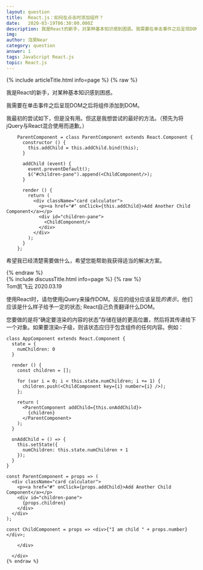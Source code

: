 ```yaml
---
layout: question
title:  React.js：如何在点击时添加组件？
date:   2020-03-19T06:30:00.000Z
description: 我是React的新手，对某种基本知识感到困惑。我需要在单击事件之后呈现DOM之后将组件添加到DOM。我最初的尝试如下，但是没有用。但这是我想尝试的...
img: 
author: 泡芙Near
category: question
answer: 1
tags: JavaScript React.js
topic: React.js
---
```

<div class="article-root">
  <div class="article">
    {% include articleTitle.html info=page %}
    {% raw %}
    <div class="article-content"><p><font style="vertical-align: inherit;"><font style="vertical-align: inherit;">我是React的新手，对某种基本知识感到困惑。</font></font></p>

<p><font style="vertical-align: inherit;"><font style="vertical-align: inherit;">我需要在单击事件之后呈现DOM之后将组件添加到DOM。</font></font></p>

<p><font style="vertical-align: inherit;"><font style="vertical-align: inherit;">我最初的尝试如下，但是没有用。</font><font style="vertical-align: inherit;">但这是我想尝试的最好的方法。</font><font style="vertical-align: inherit;">（预先为将jQuery与React混合使用而道歉。）</font></font></p>

<pre><code>    ParentComponent = class ParentComponent extends React.Component {<font></font>
      constructor () {<font></font>
        this.addChild = this.addChild.bind(this);<font></font>
      }<font></font>
<font></font>
      addChild (event) {<font></font>
        event.preventDefault();<font></font>
        $("#children-pane").append(&lt;ChildComponent/&gt;);<font></font>
      }<font></font>
<font></font>
      render () {<font></font>
        return (<font></font>
          &lt;div className="card calculator"&gt;<font></font>
            &lt;p&gt;&lt;a href="#" onClick={this.addChild}&gt;Add Another Child Component&lt;/a&gt;&lt;/p&gt;<font></font>
            &lt;div id="children-pane"&gt;<font></font>
              &lt;ChildComponent/&gt;<font></font>
            &lt;/div&gt;<font></font>
          &lt;/div&gt;<font></font>
        );<font></font>
      }<font></font>
    };<font></font>
</code></pre>

<p><font style="vertical-align: inherit;"><font style="vertical-align: inherit;">希望我已经清楚需要做什么，希望您能帮助我获得适当的解决方案。</font></font></p></div>
    {% endraw %}
  </div>

  <div class="discuss-wrapper">
    {% include discussTitle.html info=page %}
    {% raw %}
    <div class="discuss-item">
        <div class="discuss-parent">
          <div class="discuss-meta">
            <span class="discuss-user">Tom凯飞云</span>
            <span class="discuss-time">2020.03.19</span>
          </div>
          <div class="discuss-comment"><p><font style="vertical-align: inherit;"><font style="vertical-align: inherit;">使用React时，请勿使用jQuery来操作DOM。</font><font style="vertical-align: inherit;">反应的组分应该呈现</font></font><em><font style="vertical-align: inherit;"><font style="vertical-align: inherit;">的表示</font></font></em><font style="vertical-align: inherit;"><font style="vertical-align: inherit;">，他们应该是什么样子给予一定的状态; </font><font style="vertical-align: inherit;">React自己负责翻译什么DOM。</font></font></p>

<p><font style="vertical-align: inherit;"><font style="vertical-align: inherit;">您要做的是将“确定要渲染的内容的状态”存储在链的更高位置，然后将其传递给下一个对象。</font><font style="vertical-align: inherit;">如果要渲染</font></font><code>n</code><font style="vertical-align: inherit;"><font style="vertical-align: inherit;">子级，则该状态应归于包含组件的任何内容。</font><font style="vertical-align: inherit;">例如：</font></font></p>

<pre><code>class AppComponent extends React.Component {<font></font>
  state = {<font></font>
    numChildren: 0<font></font>
  }<font></font>
<font></font>
  render () {<font></font>
    const children = [];<font></font>
<font></font>
    for (var i = 0; i &lt; this.state.numChildren; i += 1) {<font></font>
      children.push(&lt;ChildComponent key={i} number={i} /&gt;);<font></font>
    };<font></font>
<font></font>
    return (<font></font>
      &lt;ParentComponent addChild={this.onAddChild}&gt;<font></font>
        {children}<font></font>
      &lt;/ParentComponent&gt;<font></font>
    );<font></font>
  }<font></font>
<font></font>
  onAddChild = () =&gt; {<font></font>
    this.setState({<font></font>
      numChildren: this.state.numChildren + 1<font></font>
    });<font></font>
  }<font></font>
}<font></font>
<font></font>
const ParentComponent = props =&gt; (<font></font>
  &lt;div className="card calculator"&gt;<font></font>
    &lt;p&gt;&lt;a href="#" onClick={props.addChild}&gt;Add Another Child Component&lt;/a&gt;&lt;/p&gt;<font></font>
    &lt;div id="children-pane"&gt;<font></font>
      {props.children}<font></font>
    &lt;/div&gt;<font></font>
  &lt;/div&gt;<font></font>
);<font></font>
<font></font>
const ChildComponent = props =&gt; &lt;div&gt;{"I am child " + props.number}&lt;/div&gt;;<font></font>
</code></pre></div>
        </div>
        
      </div>
    {% endraw %}
  </div>
<div>
